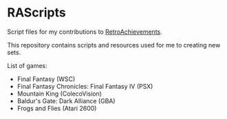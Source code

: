 # RAScripts
Script files for my contributions to [RetroAchievements](http://www.retroachievements.org).

This repository contains scripts and resources used for me to creating new sets.

List of games:
- Final Fantasy (WSC)
- Final Fantasy Chronicles: Final Fantasy IV (PSX)
- Mountain King (ColecoVision)
- Baldur's Gate: Dark Alliance (GBA)
- Frogs and Flies (Atari 2600)
